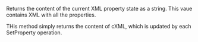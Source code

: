 ﻿Returns the content of the current XML property state as a string. This vaue contains XML with all the properties.

THis method simply returns the content of cXML, which is updated by each SetProperty operation.